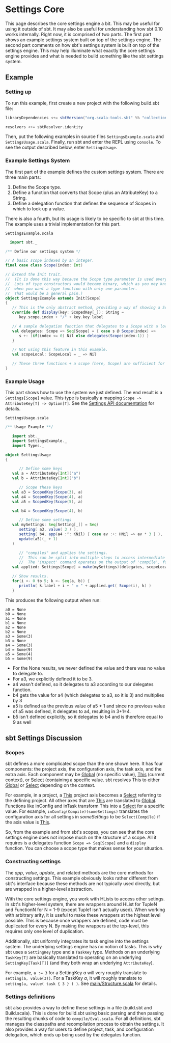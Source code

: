 [Global]: http://harrah.github.com/xsbt/latest/api/sbt/Global$.html
[This]: http://harrah.github.com/xsbt/latest/api/sbt/This$.html
[Select]: http://harrah.github.com/xsbt/latest/api/sbt/Select.html

# Settings Core

This page describes the core settings engine a bit.  This may be useful for using it outside of sbt.  It may also be useful for understanding how sbt 0.10 works internally.  Right now, it is comprised of two parts.  The first part shows an example settings system built on top of the settings engine.  The second part comments on how sbt's settings system is built on top of the settings engine.  This may help illuminate what exactly the core settings engine provides and what is needed to build something like the sbt settings system.

## Example 

### Setting up

To run this example, first create a new project with the following build.sbt file:

```scala
libraryDependencies <+= sbtVersion("org.scala-tools.sbt" %% "collections" % _)

resolvers <+= sbtResolver.identity
```

Then, put the following examples in source files `SettingsExample.scala` and `SettingsUsage.scala`.  Finally, run sbt and enter the REPL using `console`.  To see the output described below, enter `SettingsUsage`.

### Example Settings System

The first part of the example defines the custom settings system.  There are three main parts:

1. Define the Scope type.
2. Define a function that converts that Scope (plus an AttributeKey) to a String.
3. Define a delegation function that defines the sequence of Scopes in which to look up a value.

There is also a fourth, but its usage is likely to be specific to sbt at this time.  The example uses a trivial implementation for this part.

`SettingsExample.scala`
```scala
  import sbt._

/** Define our settings system */

// A basic scope indexed by an integer.
final case class Scope(index: Int)

// Extend the Init trait.
//  (It is done this way because the Scope type parameter is used everywhere in Init.
//  Lots of type constructors would become binary, which as you may know requires lots of type lambdas
//  when you want a type function with only one parameter.
//  That would be a general pain.)
object SettingsExample extends Init[Scope]
{
   // This is the only abstract method, providing a way of showing a Scope+AttributeKey[_]
   override def display(key: ScopedKey[_]): String =
      key.scope.index + "/" + key.key.label

   // A sample delegation function that delegates to a Scope with a lower index.
   val delegates: Scope => Seq[Scope] = { case s @ Scope(index) =>
      s +: (if(index <= 0) Nil else delegates(Scope(index-1)) )
   }

   // Not using this feature in this example.
   val scopeLocal: ScopeLocal = _ => Nil

   // These three functions + a scope (here, Scope) are sufficient for defining our settings system.
}
```

### Example Usage

This part shows how to use the system we just defined.  The end result is a `Settings[Scope]` value.  This type is basically a mapping `Scope -> AttributeKey[T] -> Option[T]`.  See the [Settings API documentation](http://harrah.github.com/xsbt/latest/api/sbt/Settings.html) for details.

`SettingsUsage.scala`
```scala
/** Usage Example **/

   import sbt._
   import SettingsExample._
   import Types._

object SettingsUsage
{

      // Define some keys
   val a = AttributeKey[Int]("a")
   val b = AttributeKey[Int]("b")

      // Scope these keys
   val a3 = ScopedKey(Scope(3), a)
   val a4 = ScopedKey(Scope(4), a)
   val a5 = ScopedKey(Scope(5), a)

   val b4 = ScopedKey(Scope(4), b)

      // Define some settings
   val mySettings: Seq[Setting[_]] = Seq(
      setting( a3, value( 3 ) ),
      setting( b4, app(a4 :^: KNil) { case av :+: HNil => av * 3 } ),
      update(a5)(_ + 1)
   )

      // "compiles" and applies the settings.
      //  This can be split into multiple steps to access intermediate results if desired.
      //  The 'inspect' command operates on the output of 'compile', for example.
   val applied: Settings[Scope] = make(mySettings)(delegates, scopeLocal)

   // Show results.
   for(i <- 0 to 5; k <- Seq(a, b)) {
      println( k.label + i + " = " + applied.get( Scope(i), k) )
   }
```

This produces the following output when run:
```
a0 = None
b0 = None
a1 = None
b1 = None
a2 = None
b2 = None
a3 = Some(3)
b3 = None
a4 = Some(3)
b4 = Some(9)
a5 = Some(4)
b5 = Some(9)
```

* For the None results, we never defined the value and there was no value to delegate to.
* For a3, we explicitly defined it to be 3.
* a4 wasn't defined, so it delegates to a3 according to our delegates function.
* b4 gets the value for a4 (which delegates to a3, so it is 3) and multiplies by 3
* a5 is defined as the previous value of a5 + 1 and
  since no previous value of a5 was defined, it delegates to a4, resulting in 3+1=4.
* b5 isn't defined explicitly, so it delegates to b4 and is therefore equal to 9 as well

## sbt Settings Discussion

### Scopes

sbt defines a more complicated scope than the one shown here.  It has four components: the project axis, the configuration axis, the task axis, and the extra axis.  Each component may be [Global] (no specific value), [This] (current context), or [Select] (containing a specific value.  sbt resolves This to either [Global] or [Select] depending on the context.

For example, in a project, a [This] project axis becomes a [Select] referring to the defining project.  All other axes that are [This] are translated to [Global].  Functions like inConfig and inTask transform This into a [Select] for a specific value.  For example, `inConfig(Compile)(someSettings)` translates the configuration axis for all settings in _someSettings_ to be `Select(Compile)` if the axis value is [This].

So, from the example and from sbt's scopes, you can see that the core settings engine does not impose much on the structure of a scope.  All it requires is a delegates function `Scope => Seq[Scope]` and a `display` function.  You can choose a scope type that makes sense for your situation.

### Constructing settings

The _app_, _value_, _update_, and related methods are the core methods for constructing settings.
This example obviously looks rather different from sbt's interface because these methods are not typically used directly, but are wrapped in a higher-level abstraction.

With the core settings engine, you work with HLists to access other setings.  In sbt's higher-level system, there are wrappers around HList for TupleN and FunctionN for N = 1-9 (except Tuple1 isn't actually used).  When working with arbitrary arity, it is useful to make these wrappers at the highest level possible.  This is because once wrappers are defined, code must be duplicated for every N.  By making the wrappers at the top-level, this requires only one level of duplication.

Additionally, sbt uniformly integrates its task engine into the settings system.
The underlying settings engine has no notion of tasks.
This is why sbt uses a `SettingKey` type and a `TaskKey` type.
Methods on an underlying `TaskKey[T]` are basically translated to operating on an underlying `SettingKey[Task[T]]` (and they both wrap an underlying `AttributeKey`).

For example, `a := 3` for a SettingKey _a_ will very roughly translate to `setting(a, value(3))`.
For a TaskKey _a_, it will roughly translate to `setting(a, value( task { 3 } ) )`.
See [main/Structure.scala](https://github.com/harrah/xsbt/blob/0.10/main/Structure.scala) for details.

### Settings definitions

sbt also provides a way to define these settings in a file (build.sbt and Build.scala).
This is done for build.sbt using basic parsing and then passing the resulting chunks of code to `compile/Eval.scala`.
For all definitions, sbt manages the classpaths and recompilation process to obtain the settings.
It also provides a way for users to define project, task, and configuration delegation, which ends up being used by the delegates function.
